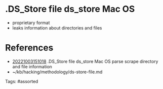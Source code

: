 # .DS_Store file ds_store Mac OS
- proprietary format
- leaks information about directories and files

# References
- [20221003151018](/zet/20221003151018/) .DS_Store file ds_store Mac OS parse scrape directory and file information
- ~/kb/hacking/methodology/ds-store-file.md

Tags:
    #assorted

